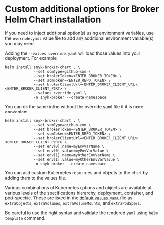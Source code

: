 # Custom additional options for Broker Helm Chart installation

If you need to inject additional option(s) using environment variables, use the `override.yaml` value file to add any additional environment variable(s) you may need.

Adding the `--values override.yaml` will load those values into your deployment. For example:

```
helm install snyk-broker-chart . \
             --set scmType=github-com \
             --set brokerToken=<ENTER_BROKER_TOKEN> \
             --set scmToken=<ENTER_REPO_TOKEN> \
             --set brokerClientUrl=<ENTER_BROKER_CLIENT_URL>:<ENTER_BROKER_CLIENT_PORT> \
             --values override.yaml \
             -n snyk-broker --create-namespace
```

You can do the same inline without the override.yaml file if it is more convenient.

```
helm install snyk-broker-chart . \
             --set scmType=github-com \
             --set brokerToken=<ENTER_BROKER_TOKEN> \
             --set scmToken=<ENTER_REPO_TOKEN> \
             --set brokerClientUrl=<ENTER_BROKER_CLIENT_URL>:<ENTER_BROKER_CLIENT_PORT> \
             --set env[0].name=myEnvVarName \
             --set env[0].value=myEnvVarValue \
             --set env[1].name=myOtherEnvVarName \
             --set env[1].value=myOtherEnvVarValue \
             -n snyk-broker --create-namespace
```

You can add custom Kubernetes resources and objects to the chart by adding them to the values file.

Various combinations of Kubernetes options and objects are available at various levels of the specifications hierarchy, deployment, container, and pod-specific. These are listed in the [default `values.yaml` ](https://github.com/snyk/snyk-broker-helm/blob/a805f97235ba6b004df7a38c93ee94e399b699b7/charts/snyk-broker/values.yaml#L403)file as `extraObjects`, `extraVolumes`, `extraVolumeMounts`, and `extraPodSpecs`.

Be careful to use the right syntax and validate the rendered `yaml` using `helm template` command.
